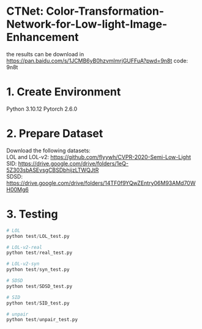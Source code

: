 # CTNet: Color-Transformation-Network-for-Low-light-Image-Enhancement

the results can be download in 
https://pan.baidu.com/s/1JCMB6yB0hzvmlmrjGUFFuA?pwd=9n8t
code: 9n8t 

# 1. Create Environment
Python 3.10.12
Pytorch 2.6.0

# 2. Prepare Dataset
Download the following datasets:  
LOL and LOL-v2: https://github.com/flyywh/CVPR-2020-Semi-Low-Light  
SID: https://drive.google.com/drive/folders/1eQ-5Z303sbASEvsgCBSDbhijzLTWQJtR  
SDSD: https://drive.google.com/drive/folders/14TF0f9YQwZEntry06M93AMd70WH00Mg6

# 3. Testing

```python
# LOL
python test/LOL_test.py

# LOL-v2-real
python test/real_test.py

# LOL-v2-syn
python test/syn_test.py

# SDSD
python test/SDSD_test.py

# SID
python test/SID_test.py

# unpair
python test/unpair_test.py 
```
